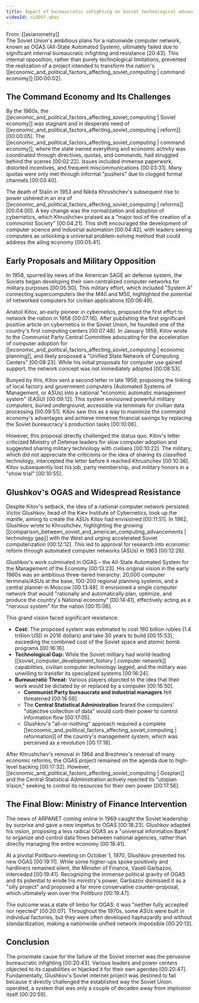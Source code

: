 ```yaml
---
title: Impact of bureaucratic infighting on Soviet technological advancements
videoId: cLOD5f-q0as
---
```


From: [[asianometry]] <br/> 
The Soviet Union's ambitious plans for a nationwide computer network, known as OGAS (All-State Automated System), ultimately failed due to significant internal bureaucratic infighting and resistance <a class="yt-timestamp" data-t="00:20:43">[20:43]</a>. This internal opposition, rather than purely technological limitations, prevented the realization of a project intended to transform the nation's [[economic_and_political_factors_affecting_soviet_computing | command economy]] <a class="yt-timestamp" data-t="00:00:02">[00:00:02]</a>.

## The Command Economy and Its Challenges
By the 1960s, the [[economic_and_political_factors_affecting_soviet_computing | Soviet economy]] was stagnant and in desperate need of [[economic_and_political_factors_affecting_soviet_computing | reform]] <a class="yt-timestamp" data-t="00:00:05">[00:00:05]</a>. The [[economic_and_political_factors_affecting_soviet_computing | command economy]], where the state owned everything and economic activity was coordinated through directives, quotas, and commands, had struggled behind the scenes <a class="yt-timestamp" data-t="00:02:22">[00:02:22]</a>. Issues included immense paperwork, distorted incentives, and frequent miscommunications <a class="yt-timestamp" data-t="00:03:31">[00:03:31]</a>. Many quotas were only met through informal "pushers" due to clogged formal channels <a class="yt-timestamp" data-t="00:03:40">[00:03:40]</a>.

The death of Stalin in 1953 and Nikita Khrushchev's subsequent rise to power ushered in an era of [[economic_and_political_factors_affecting_soviet_computing | reforms]] <a class="yt-timestamp" data-t="00:04:00">[00:04:00]</a>. A key change was the normalization and adoption of cybernetics, which Khrushchev praised as a "major tool of the creation of a communist Society" <a class="yt-timestamp" data-t="00:04:21">[00:04:21]</a>. This shift encouraged the development of computer science and industrial automation <a class="yt-timestamp" data-t="00:04:42">[00:04:42]</a>, with leaders seeing computers as unlocking a universal problem-solving method that could address the ailing economy <a class="yt-timestamp" data-t="00:05:41">[00:05:41]</a>.

## Early Proposals and Military Opposition
In 1958, spurred by news of the American SAGE air defense system, the Soviets began developing their own centralized computer networks for military purposes <a class="yt-timestamp" data-t="00:05:50">[00:05:50]</a>. This military effort, which included "System A" connecting supercomputers like the M40 and M50, highlighted the potential of networked computers for civilian applications <a class="yt-timestamp" data-t="00:06:49">[00:06:49]</a>.

Anatoli Kitov, an early pioneer in cybernetics, proposed the first effort to network the nation in 1958 <a class="yt-timestamp" data-t="00:07:16">[00:07:16]</a>. After publishing the first significant positive article on cybernetics in the Soviet Union, he founded one of the country's first computing centers <a class="yt-timestamp" data-t="00:07:48">[00:07:48]</a>. In January 1959, Kitov wrote to the Communist Party Central Committee advocating for the acceleration of computer adoption for [[economic_and_political_factors_affecting_soviet_computing | economic planning]], and likely proposed a "Unified State Network of Computing Centers" <a class="yt-timestamp" data-t="00:08:23">[00:08:23]</a>. While his initial proposals for computer use gained support, the network concept was not immediately adopted <a class="yt-timestamp" data-t="00:08:53">[00:08:53]</a>.

Buoyed by this, Kitov sent a second letter in late 1959, proposing the linking of local factory and government computers (Automated Systems of Management, or ASUs) into a national "economic automatic management system" (EASU) <a class="yt-timestamp" data-t="00:09:12">[00:09:12]</a>. This system envisioned powerful military computers, buried underground, accessible via terminals for civilian data processing <a class="yt-timestamp" data-t="00:09:51">[00:09:51]</a>. Kitov saw this as a way to maximize the command economy's advantages and achieve immense financial savings by replacing the Soviet bureaucracy's production tasks <a class="yt-timestamp" data-t="00:10:06">[00:10:06]</a>.

However, this proposal directly challenged the status quo. Kitov's letter criticized Ministry of Defense leaders for slow computer adoption and suggested sharing military technology with civilians <a class="yt-timestamp" data-t="00:10:22">[00:10:22]</a>. The military, which did not appreciate the criticisms or the idea of sharing its classified technology, intercepted the letter before it reached Khrushchev <a class="yt-timestamp" data-t="00:10:36">[00:10:36]</a>. Kitov subsequently lost his job, party membership, and military honors in a "show trial" <a class="yt-timestamp" data-t="00:10:55">[00:10:55]</a>.

## Glushkov's OGAS and Widespread Resistance
Despite Kitov's setback, the idea of a national computer network persisted. Victor Glushkov, head of the Kiev Institute of Cybernetics, took up the mantle, aiming to create the ASUs Kitov had envisioned <a class="yt-timestamp" data-t="00:11:51">[00:11:51]</a>. In 1962, Glushkov wrote to Khrushchev, highlighting the growing [[comparison_between_soviet_and_american_computing_advancements | technology gap]] with the West and urging accelerated Soviet computerization <a class="yt-timestamp" data-t="00:12:12">[00:12:12]</a>. This led to approval for research into economic reform through automated computer networks (ASUs) in 1963 <a class="yt-timestamp" data-t="00:12:26">[00:12:26]</a>.

Glushkov's work culminated in OGAS – the All-State Automated System for the Management of the Economy <a class="yt-timestamp" data-t="00:13:23">[00:13:23]</a>. His original vision in the early 1960s was an ambitious three-tiered hierarchy: 20,000 computer terminals/ASUs at the base, 100-200 regional planning systems, and a central planner in Moscow <a class="yt-timestamp" data-t="00:13:48">[00:13:48]</a>. It envisioned a single computer network that would "rationally and automatically plan, optimize, and produce the country's National economy" <a class="yt-timestamp" data-t="00:14:41">[00:14:41]</a>, effectively acting as a "nervous system" for the nation <a class="yt-timestamp" data-t="00:15:06">[00:15:06]</a>.

This grand vision faced significant resistance:
*   **Cost:** The proposed system was estimated to cost 160 billion rubles (1.4 trillion USD in 2016 dollars) and take 30 years to build <a class="yt-timestamp" data-t="00:15:53">[00:15:53]</a>, exceeding the combined cost of the Soviet space and atomic bomb programs <a class="yt-timestamp" data-t="00:16:16">[00:16:16]</a>.
*   **Technological Gap:** While the Soviet military had world-leading [[soviet_computer_development_history | computer network]] capabilities, civilian computer technology lagged, and the military was unwilling to transfer its specialized systems <a class="yt-timestamp" data-t="00:16:24">[00:16:24]</a>.
*   **Bureaucratic Threat:** Various players objected to the idea that their work would be dictated by or replaced by a computer <a class="yt-timestamp" data-t="00:16:50">[00:16:50]</a>.
    *   **Communist Party bureaucrats and industrial managers** felt threatened <a class="yt-timestamp" data-t="00:16:59">[00:16:59]</a>.
    *   The **Central Statistical Administration** feared the computers' "objective collection of data" would curb their power to control information flow <a class="yt-timestamp" data-t="00:17:05">[00:17:05]</a>.
    *   Glushkov's "all-or-nothing" approach required a complete [[economic_and_political_factors_affecting_soviet_computing | reformation]] of the country's management system, which was perceived as a revolution <a class="yt-timestamp" data-t="00:17:18">[00:17:18]</a>.

After Khrushchev's removal in 1964 and Brezhnev's reversal of many economic reforms, the OGAS project remained on the agenda due to high-level backing <a class="yt-timestamp" data-t="00:17:32">[00:17:32]</a>. However, [[economic_and_political_factors_affecting_soviet_computing | Gosplan]] and the Central Statistical Administration actively rejected its "utopian Vision," seeking to control its resources for their own power <a class="yt-timestamp" data-t="00:17:56">[00:17:56]</a>.

## The Final Blow: Ministry of Finance Intervention
The news of ARPANET coming online in 1969 caught the Soviet leadership by surprise and gave a new impetus to OGAS <a class="yt-timestamp" data-t="00:18:23">[00:18:23]</a>. Glushkov adapted his vision, proposing a less radical OGAS as a "universal information Bank" to organize and control data flows between national agencies, rather than directly managing the entire economy <a class="yt-timestamp" data-t="00:18:41">[00:18:41]</a>.

At a pivotal Politburo meeting on October 1, 1970, Glushkov presented his new OGAS <a class="yt-timestamp" data-t="00:19:11">[00:19:11]</a>. While some higher-ups spoke positively and hardliners remained silent, the Minister of Finance, Vaseli Garbazov, interceded <a class="yt-timestamp" data-t="00:19:41">[00:19:41]</a>. Recognizing the immense political gravity of OGAS and its potential to erode his ministry's power, Garbazov dismissed it as a "silly project" and proposed a far more conservative counter-proposal, which ultimately won over the Politburo <a class="yt-timestamp" data-t="00:19:47">[00:19:47]</a>.

The outcome was a state of limbo for OGAS: it was "neither fully accepted nor rejected" <a class="yt-timestamp" data-t="00:20:07">[00:20:07]</a>. Throughout the 1970s, some ASUs were built in individual factories, but they were often developed haphazardly and without standardization, making a nationwide unified network impossible <a class="yt-timestamp" data-t="00:20:13">[00:20:13]</a>.

## Conclusion
The proximate cause for the failure of the Soviet internet was the pervasive bureaucratic infighting <a class="yt-timestamp" data-t="00:20:43">[00:20:43]</a>. Various leaders and power centers objected to its capabilities or hijacked it for their own agendas <a class="yt-timestamp" data-t="00:20:47">[00:20:47]</a>. Fundamentally, Glushkov's Soviet internet project was destined to fail because it directly challenged the established way the Soviet Union operated, a system that was only a couple of decades away from implosion itself <a class="yt-timestamp" data-t="00:20:59">[00:20:59]</a>.